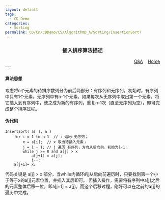 ```yaml
---
layout: default
tags:
  - CD Demo
categories:
  - Sorting
permalink: CD/Cn/CDDemo/CS/AlgorithmD_A/Sorting/InsertionSortT
---
```

### <center>插入排序算法描述</center>
<div align="right">
	<a href="{{'/CD/Cn/CDDemo/CS/QandA.html'| relative_url }}" target="_blank">Q&amp;A</a>
    &nbsp;&nbsp;
	<a href="{{'/CD/Cn/' | relative_url }}" target="_blank">Home</a>
</div>
---

#### 算法思想

考虑将n个元素的待排序数列分为前后两部分：有序列和无序列。初始时，有序列中只有1个元素，无序列中有n-1个元素。如果每次从无序列中取出第一个元素，将它插入到有序列中，使之成为新的有序列，重复n-1次（直至无序列为空），即可完成整个排序过程。

#### 伪代码

```
InsertSort( a[ ], n )
	for i = 1 to n-1  // i 遍历 无序列；
		x = a[i];  // x 取出待插入元素；
		j = i - 1; // j 遍历 有序列，方向从后向前，初始为i-1；
		while j >= 0 and a[j] > x 
			a[j+1] = a[j]; 
			j--;   
    a[j+1]= x;
```

代码关键是 a[j] > x 部分，当while内循环的j从后向前遍历时，只要找到第一个小于等于x的a[j]元素位置，并插入其后即可。
但插入操作，需要将有序列中a[j]之后的元素整体后移一位，即a[j+1] = a[j]。而这个后移过程，刚好可以在之前的a[j]的遍历中完成。
